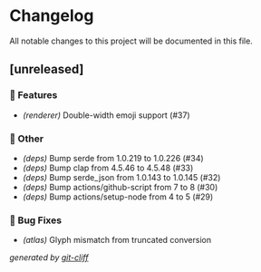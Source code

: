 # Changelog

All notable changes to this project will be documented in this file.

## [unreleased]

### 🚀 Features

- *(renderer)* Double-width emoji support (#37)

### 💼 Other

- *(deps)* Bump serde from 1.0.219 to 1.0.226 (#34)
- *(deps)* Bump clap from 4.5.46 to 4.5.48 (#33)
- *(deps)* Bump serde_json from 1.0.143 to 1.0.145 (#32)
- *(deps)* Bump actions/github-script from 7 to 8 (#30)
- *(deps)* Bump actions/setup-node from 4 to 5 (#29)

### 🐛 Bug Fixes

- *(atlas)* Glyph mismatch from truncated conversion


*generated by [git-cliff](https://git-cliff.org/docs/)*
